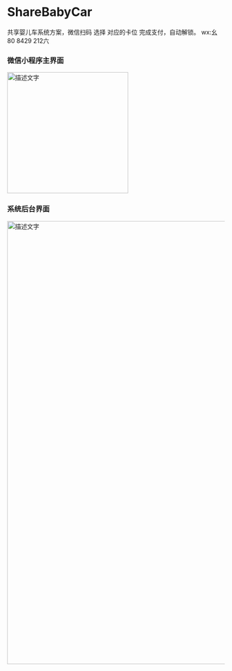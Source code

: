 # ShareBabyCar

共享婴儿车系统方案，微信扫码 选择 对应的卡位 完成支付，自动解锁。  wx:幺80 8429 212六 


### 微信小程序主界面 

<img src="https://github.com/user-attachments/assets/9cfa2661-8907-4d74-b768-0eb975bcfcc4" alt="描述文字" width="280" >

### 系统后台界面

<img src="https://github.com/user-attachments/assets/571085c4-9e8d-4280-801e-94c5075655ae" alt="描述文字" width="1024" > 
